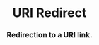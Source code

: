 <div id="readme-body" align="center">
    <h1 id="readme-title" align="center">URI Redirect</h1>
    <h3 id="readme-footer" align="center">Redirection to a URI link.</h3>
</div>